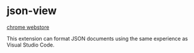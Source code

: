 # json-view

[chrome webstore](https://chrome.google.com/webstore/detail/json-view/bdkjkgfplbcmchiikfmnlndcejfajcmb)

This extension can format JSON documents using the same experience as Visual Studio Code.

